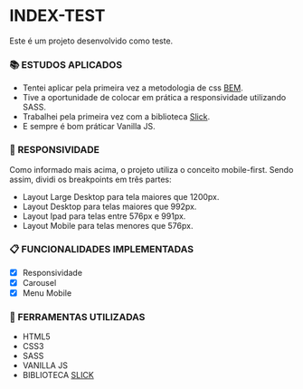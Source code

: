 # INDEX-TEST
Este é um projeto desenvolvido como teste.

### :books: ESTUDOS APLICADOS
- Tentei aplicar pela primeira vez a metodologia de css <a href="http://getbem.com/">BEM<a>.
- Tive a oportunidade de colocar em prática a responsividade utilizando SASS.
- Trabalhei pela primeira vez com a biblioteca <a href="https://kenwheeler.github.io/slick/">Slick<a>.
- E sempre é bom práticar Vanilla JS.

### :iphone: RESPONSIVIDADE
Como informado mais acima, o projeto utiliza o conceito mobile-first. Sendo assim, dividi os breakpoints em três partes:
- Layout Large Desktop para tela maiores que 1200px.
- Layout Desktop para telas maiores que 992px.
- Layout Ipad para telas entre 576px e 991px.
- Layout Mobile para telas menores que 576px.

### :clipboard: FUNCIONALIDADES IMPLEMENTADAS
- [x] Responsividade
- [x] Carousel
- [x] Menu Mobile

### :wrench: FERRAMENTAS UTILIZADAS
- HTML5
- CSS3
- SASS
- VANILLA JS
- BIBLIOTECA <a href="https://kenwheeler.github.io/slick/">SLICK<a>
